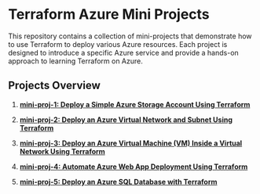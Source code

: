 # Terraform Azure Mini Projects

This repository contains a collection of mini-projects that demonstrate how to use Terraform to deploy various Azure resources. Each project is designed to introduce a specific Azure service and provide a hands-on approach to learning Terraform on Azure.

## Projects Overview

1. **[mini-proj-1: Deploy a Simple Azure Storage Account Using Terraform](https://github.com/jkgaurav/tf-az-mini-projs/blob/main/mini-proj-1/problem.md)**

2. **[mini-proj-2: Deploy an Azure Virtual Network and Subnet Using Terraform](https://github.com/jkgaurav/tf-az-mini-projs/blob/main/mini-proj-2/problem.md)**

3. **[mini-proj-3: Deploy an Azure Virtual Machine (VM) Inside a Virtual Network Using Terraform](https://github.com/jkgaurav/tf-az-mini-projs/blob/main/mini-proj-3/problem.md)**

4. **[mini-proj-4: Automate Azure Web App Deployment Using Terraform](https://github.com/jkgaurav/tf-az-mini-projs/blob/main/mini-proj-4/problem.md)**

5. **[mini-proj-5: Deploy an Azure SQL Database with Terraform](https://github.com/jkgaurav/tf-az-mini-projs/blob/main/mini-proj-5/problem.md)**
